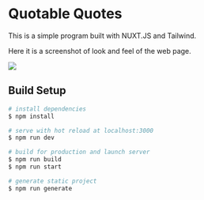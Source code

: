 # Quotable Quotes

This is a simple program built with NUXT.JS and Tailwind.

Here it is a screenshot of look and feel of the web page.

<img src="https://lh3.googleusercontent.com/pw/AM-JKLUohY28AwhuXzvWAJqWBU3qxcGhITqGxrrdf-b9DzOZlcEnyTBH2nxGe7qhXsW9vJXFBhEh_vpjAxAd1Q244vNDZHCUUsB3damHiinLKmrpx7kuk_yV9l-wqA75vYKjoNevzDffCfmznYMSDALNZjIr=w1362-h633-no">

## Build Setup

```bash
# install dependencies
$ npm install

# serve with hot reload at localhost:3000
$ npm run dev

# build for production and launch server
$ npm run build
$ npm run start

# generate static project
$ npm run generate
```
